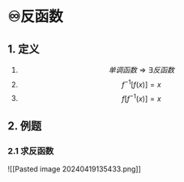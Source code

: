 # ♾️反函数
## 1. 定义
1. $$单调函数\Longrightarrow \exists 反函数$$
2. $$f^{-1}[f(x)] = x$$
3. $$f[f^{-1}(x)] = x$$

## 2. 例题
### 2.1 求反函数
![[Pasted image 20240419135433.png]]



